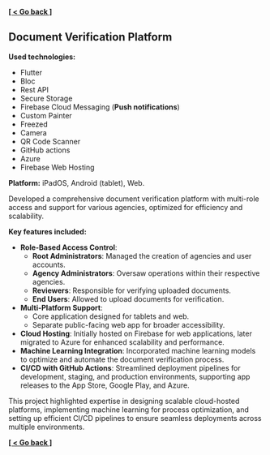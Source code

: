 
**[[ < Go back ]](README.md)**

## Document Verification Platform

**Used technologies:**
- Flutter
- Bloc
- Rest API
- Secure Storage
- Firebase Cloud Messaging  (**Push notifications**)
- Custom Painter
- Freezed
- Camera
- QR Code Scanner
- GitHub actions
- Azure
- Firebase Web Hosting


**Platform:** iPadOS, Android (tablet), Web.


Developed a comprehensive document verification platform with multi-role access and support for various agencies, optimized for efficiency and scalability.

**Key features included:**

-   **Role-Based Access Control**:
    -   **Root Administrators**: Managed the creation of agencies and user accounts.
    -   **Agency Administrators**: Oversaw operations within their respective agencies.
    -   **Reviewers**: Responsible for verifying uploaded documents.
    -   **End Users**: Allowed to upload documents for verification.
-   **Multi-Platform Support**:
    -   Core application designed for tablets and web.
    -   Separate public-facing web app for broader accessibility.
-   **Cloud Hosting**: Initially hosted on Firebase for web applications, later migrated to Azure for enhanced scalability and performance.
-   **Machine Learning Integration**: Incorporated machine learning models to optimize and automate the document verification process.
-   **CI/CD with GitHub Actions**: Streamlined deployment pipelines for development, staging, and production environments, supporting app releases to the App Store, Google Play, and Azure.

This project highlighted expertise in designing scalable cloud-hosted platforms, implementing machine learning for process optimization, and setting up efficient CI/CD pipelines to ensure seamless deployments across multiple environments.

**[[ < Go back ]](README.md)**